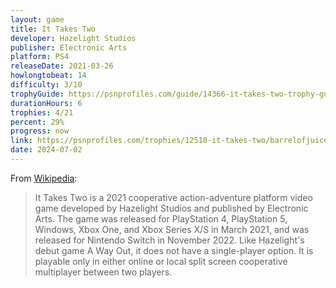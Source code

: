 ```yaml
---
layout: game
title: It Takes Two
developer: Hazelight Studios
publisher: Electronic Arts
platform: PS4
releaseDate: 2021-03-26
howlongtobeat: 14
difficulty: 3/10
trophyGuide: https://psnprofiles.com/guide/14366-it-takes-two-trophy-guide
durationHours: 6
trophies: 4/21
percent: 29%
progress: now
link: https://psnprofiles.com/trophies/12510-it-takes-two/barrelofjuice
date: 2024-07-02
---
```


From [Wikipedia](https://en.wikipedia.org/wiki/It_Takes_Two_(video_game)):

> It Takes Two is a 2021 cooperative action-adventure platform video game developed by Hazelight Studios and published by Electronic Arts. The game was released for PlayStation 4, PlayStation 5, Windows, Xbox One, and Xbox Series X/S in March 2021, and was released for Nintendo Switch in November 2022. Like Hazelight's debut game A Way Out, it does not have a single-player option. It is playable only in either online or local split screen cooperative multiplayer between two players.
